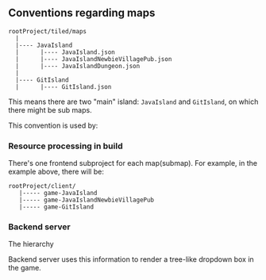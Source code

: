 ## Conventions regarding maps

```
rootProject/tiled/maps
  |
  |---- JavaIsland
  |      |---- JavaIsland.json
  |      |---- JavaIslandNewbieVillagePub.json
  |      |---- JavaIslandDungeon.json
  |
  |---- GitIsland
  |      |---- GitIsland.json
```

This means there are two "main" island: `JavaIsland` and `GitIsland`, on which there might be sub maps.

This convention is used by:

### Resource processing in build

There's one frontend subproject for each map(submap). For example, in the example above, there will be:

```
rootProject/client/
   |----- game-JavaIsland
   |----- game-JavaIslandNewbieVillagePub
   |----- game-GitIsland
```

### Backend server

The hierarchy 

Backend server uses this information to render a tree-like dropdown box in the game.


